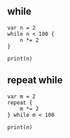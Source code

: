 ## while

```
var n = 2
while n < 100 {
    n *= 2
}

print(n)
```

## repeat while

```
var m = 2
repeat {
    m *= 2
} while m < 100

print(n)
```
